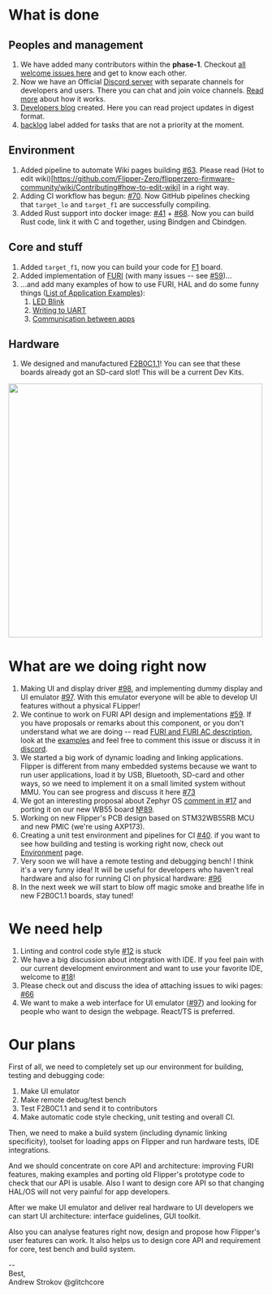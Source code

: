 # What is done

## Peoples and management

1. We have added many contributors within the **phase-1**. Checkout [all welcome issues here](https://github.com/Flipper-Zero/flipperzero-firmware-community/issues?q=is%3Aissue+label%3Awelcome+) and get to know each other.
2. Now we have an Official [Discord server](https://flipperzero.one/discord) with separate channels for developers and users. There you can chat and join voice channels. [Read more](https://github.com/Flipper-Zero/flipperzero-firmware-community/wiki/Communication) about how it works.
3. [Developers blog](https://github.com/Flipper-Zero/flipperzero-firmware-community/wiki/Developer-blog) created. Here you can read project updates in digest format.
4. [backlog](https://github.com/Flipper-Zero/flipperzero-firmware-community/issues?q=label%3Abacklog+) label added for tasks that are not a priority at the moment.

## Environment

1. Added pipeline to automate Wiki pages building [#63](https://github.com/Flipper-Zero/flipperzero-firmware-community/pull/63). Please read (Hot to edit wiki)[https://github.com/Flipper-Zero/flipperzero-firmware-community/wiki/Contributing#how-to-edit-wiki] in a right way.
2. Adding CI workflow has begun:  [#70](https://github.com/Flipper-Zero/flipperzero-firmware-community/pull/70). Now GitHub pipelines checking that `target_lo` and `target_f1` are successfully compiling.
3. Added Rust support into docker image: [#41](https://github.com/Flipper-Zero/flipperzero-firmware-community/pull/41) + [#68](https://github.com/Flipper-Zero/flipperzero-firmware-community/pull/68). Now you can build Rust code, link it with C and together, using Bindgen and Cbindgen.

## Core and stuff

1. Added `target_f1`, now you can build your code for [F1](https://github.com/Flipper-Zero/flipperzero-firmware-community/wiki/Hardware-version-F1B1C0.0) board.
2. Added implementation of [FURI](https://github.com/Flipper-Zero/flipperzero-firmware-community/wiki/FURI) (with many issues -- see [#59](https://github.com/Flipper-Zero/flipperzero-firmware-community/issues/59))...
3. ...and add many examples of how to use FURI, HAL and do some funny things ([List of Application Examples](https://github.com/Flipper-Zero/flipperzero-firmware-community/wiki/Application-examples)):
	1. [LED Blink](https://github.com/Flipper-Zero/flipperzero-firmware-community/wiki/Blink-app)
	2. [Writing to UART](https://github.com/Flipper-Zero/flipperzero-firmware-community/wiki/UART-write)
	3. [Communication between apps](https://github.com/Flipper-Zero/flipperzero-firmware-community/wiki/IPC-example)

## Hardware

1. We designed and manufactured [F2B0C1.1](https://github.com/Flipper-Zero/flipperzero-firmware-community/wiki/Hardware-version-F2B0C1.1)! You can see that these boards already got an SD-card slot!  This will be a current Dev Kits.

<img width="500" src="https://files.catbox.moe/uicl80.jpeg" />

# What are we doing right now

1. Making UI and display driver [#98](https://github.com/Flipper-Zero/flipperzero-firmware-community/issues/98), and implementing dummy display and UI emulator [#97](https://github.com/Flipper-Zero/flipperzero-firmware-community/issues/97). With this emulator everyone will be able to develop UI features without a physical FLipper!
2. We continue to work on FURI API design and implementations [#59](https://github.com/Flipper-Zero/flipperzero-firmware-community/issues/59). If you have proposals or remarks about this component, or you don't understand what we are doing -- read [FURI and FURI AC description](https://github.com/Flipper-Zero/flipperzero-firmware-community/wiki/FURI), look at the [examples](https://github.com/Flipper-Zero/flipperzero-firmware-community/wiki/Application-examples) and feel free to comment this issue or discuss it in [discord](https://flipperzero.one/discord).
3. We started a big work of dynamic loading and linking applications. Flipper is different from many embedded systems because we want to run user applications, load it by USB, Bluetooth, SD-card and other ways, so we need to implement it on a small limited system without MMU. You can see progress and discuss it here [#73](https://github.com/Flipper-Zero/flipperzero-firmware-community/issues/73)
4. We got an interesting proposal about Zephyr OS [comment in #17](https://github.com/Flipper-Zero/flipperzero-firmware-community/issues/17#issuecomment-683929900) and porting it on our new WB55 board [№89](https://github.com/Flipper-Zero/flipperzero-firmware-community/issues/89).
5. Working on new Flipper's PCB design based on STM32WB55RB MCU and new PMIC (we're using AXP173).
6. Creating a unit test environment and pipelines for CI [#40](https://github.com/Flipper-Zero/flipperzero-firmware-community/issues/40). if you want to see how building and testing is working right now, check out [Environment](https://github.com/Flipper-Zero/flipperzero-firmware-community/wiki/Environment) page.
7. Very soon we will have a remote testing and debugging bench! I think it's a very funny idea! It will be useful for developers who haven't real hardware and also for running CI on physical hardware: [#96](https://github.com/Flipper-Zero/flipperzero-firmware-community/issues/96)
8. In the next week we will start to blow off magic smoke and breathe life in new F2B0C1.1 boards, stay tuned!

# We need help

1. Linting and control code style [#12](https://github.com/Flipper-Zero/flipperzero-firmware-community/issues/12) is stuck
2. We have a big discussion about integration with IDE. If you feel pain with our current development environment and want to use your favorite IDE, welcome to [#18](https://github.com/Flipper-Zero/flipperzero-firmware-community/issues/18)!
3. Please check out and discuss the idea of attaching issues to wiki pages: [#66](https://github.com/Flipper-Zero/flipperzero-firmware-community/issues/66)
4. We want to make a web interface for UI emulator ([#97](https://github.com/Flipper-Zero/flipperzero-firmware-community/issues/97)) and looking for people who want to design the webpage. React/TS is preferred.

# Our plans

First of all, we need to completely set up our environment for building, testing and debugging code:

1. Make UI emulator
2. Make remote debug/test bench
3. Test F2B0C1.1 and send it to contributors
4. Make automatic code style checking, unit testing and overall CI.

Then, we need to make a build system (including dynamic linking specificity), toolset for loading apps on Flipper and run hardware tests, IDE integrations.

And we should concentrate on core API and architecture: improving FURI features, making examples and porting old Flipper's prototype code to check that our API is usable. Also I want to design core API so that changing HAL/OS will not very painful for app developers.

After we make UI emulator and deliver real hardware to UI developers we can start UI architecture: interface guidelines, GUI toolkit.

Also you can analyse features right now, design and propose how Flipper's user features can work. It also helps us to design core API and requirement for core, test bench and build system.

--  
Best,  
Andrew Strokov @glitchcore 